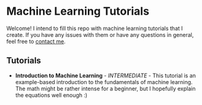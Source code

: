# Machine Learning Tutorials
Welcome! I intend to fill this repo with machine learning tutorials that I create. If you have any issues with them or have any questions in general, feel free to [contact me](mailto:njmireles@protonmail.com).


## Tutorials
* **Introduction to Machine Learning** - *INTERMEDIATE* - This tutorial is an example-based introduction to the fundamentals of machine learning. The math might be rather intense for a beginner, but I hopefully explain the equations well enough :)

